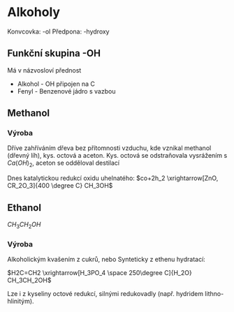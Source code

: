 # Alkoholy
Konvcovka: -ol
Předpona: -hydroxy
## Funkční skupina -OH
Má v názvosloví přednost

- Alkohol - OH připojen na C
- Fenyl - Benzenové jádro s vazbou

## Methanol
### Výroba
Dříve zahříváním dřeva bez přítomnosti vzduchu, kde vznikal methanol (dřevný líh), kys. octová a aceton.
Kys. octová se odstraňovala vysrážením s $Ca(OH)_2$, aceton se odděloval destilací

Dnes katalytickou redukcí oxidu uhelnatého:
$co+2h_2 \xrightarrow[ZnO, CR_2O_3]{400 \degree C} CH_3OH$

## Ethanol
$CH_3CH_2OH$
### Výroba
Alkoholickým kvašením z cukrů, nebo Synteticky z ethenu hydratací:

$H2C=CH2 \xrightarrow[H_3PO_4 \space 250\degree C]{H_2O} CH_3CH_2OH$

Lze i z kyseliny octové redukcí, silnými redukovadly (např. hydridem lithno-hlinitým).

